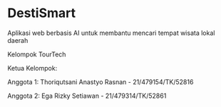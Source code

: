 # DestiSmart
Aplikasi web berbasis AI untuk membantu mencari tempat wisata lokal daerah

Kelompok TourTech

Ketua Kelompok: 

Anggota 1: Thoriqutsani Anastyo Rasnan - 21/479154/TK/52816

Anggota 2: Ega Rizky Setiawan - 21/479314/TK/52861